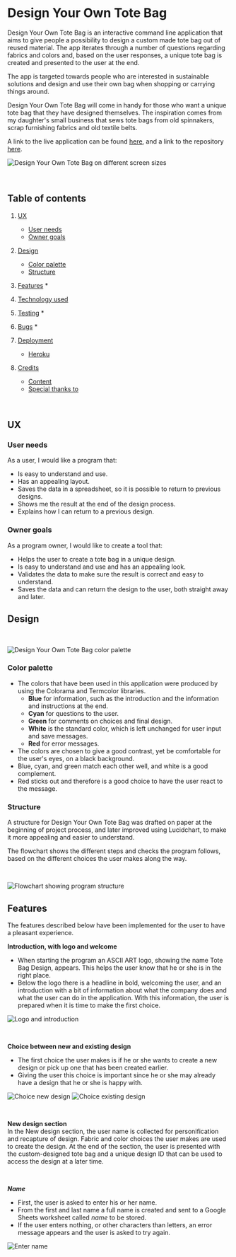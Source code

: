 # Design Your Own Tote Bag

Design Your Own Tote Bag is an interactive command line application that aims to give people a possibility to design a custom made tote bag out of reused material. The app iterates through a number of questions regarding fabrics and colors and, based on the user responses, a unique tote bag is created and presented to the user at the end.

The app is targeted towards people who are interested in sustainable solutions and design and use their own bag when shopping or carrying things around. 

Design Your Own Tote Bag will come in handy for those who want a unique tote bag that they have designed themselves. The inspiration comes from my daughter's small business that sews tote bags from old spinnakers, scrap furnishing fabrics and old textile belts.

A link to the live application can be found [here](https://design-your-own-tote-bag.herokuapp.com/), and a link to the repository [here](https://github.com/MarieCHessler/design-your-own-tote-bag).

![Design Your Own Tote Bag on different screen sizes](assets/images/layout_on_screens.webp)

<br>

## Table of contents
1. [UX](https://github.com/MarieCHessler/design-your-own-tote-bag#ux)
    * [User needs](https://github.com/MarieCHessler/design-your-own-tote-bag#user_goals)
    * [Owner goals]((https://github.com/MarieCHessler/design-your-own-tote-bag#owner_goals))

2. [Design](https://github.com/MarieCHessler/design-your-own-tote-bag#design)
    * [Color palette](https://github.com/MarieCHessler/design-your-own-tote-bag#color_palette)
    * [Structure](https://github.com/MarieCHessler/design-your-own-tote-bag#structure)

3. [Features](https://github.com/MarieCHessler/design-your-own-tote-bag#features)
    * 

4. [Technology used](https://github.com/MarieCHessler/design-your-own-tote-bag#technology-used)

5. [Testing](https://github.com/MarieCHessler/design-your-own-tote-bag#testing)
    * 

6. [Bugs](https://github.com/MarieCHessler/design-your-own-tote-bag#bugs)
    * 

7. [Deployment](https://github.com/MarieCHessler/design-your-own-tote-bag#deployment)
    * [Heroku](https://github.com/MarieCHessler/design-your-own-tote-bag#heroku)

8. [Credits](https://github.com/MarieCHessler/design-your-own-tote-bag#credits)
    * [Content](https://github.com/MarieCHessler/design-your-own-tote-bag#content)
    * [Special thanks to](https://github.com/MarieCHessler/design-your-own-tote-bag#special-thanks-to)

<br>

## UX

### User needs
As a user, I would like a program that:
* Is easy to understand and use.
* Has an appealing layout.
* Saves the data in a spreadsheet, so it is possible to return to previous designs.
* Shows me the result at the end of the design process.
* Explains how I can return to a previous design.

### Owner goals
As a program owner, I would like to create a tool that:
* Helps the user to create a tote bag in a unique design.
* Is easy to understand and use and has an appealing look.
* Validates the data to make sure the result is correct and easy to understand.
* Saves the data and can return the design to the user, both straight away and later.


## Design

<br>

![Design Your Own Tote Bag color palette](assets/images/colors.webp)

### Color palette
* The colors that have been used in this application were produced by using the Colorama and Termcolor libraries.
    * **Blue** for information, such as the introduction and the information and instructions at the end.
    * **Cyan** for questions to the user.
    * **Green** for comments on choices and final design.
    * **White** is the standard color, which is left unchanged for user input and save messages.
    * **Red** for error messages.
* The colors are chosen to give a good contrast, yet be comfortable for the user's eyes, on a black background. 
* Blue, cyan, and green match each other well, and white is a good complement.
* Red sticks out and therefore is a good choice to have the user react to the message.

### Structure
A structure for Design Your Own Tote Bag was drafted on paper at the beginning of project process, and later improved using Lucidchart, to make it more appealing and easier to understand.

The flowchart shows the different steps and checks the program follows, based on the different choices the user makes along the way.

<br>

![Flowchart showing program structure](assets/images/flowchart.webp)


## Features
The features described below have been implemented for the user to have a pleasant experience.

**Introduction, with logo and welcome**
* When starting the program an ASCII ART logo, showing the name Tote Bag Design, appears. This helps the user know that he or she is in the right place. 
* Below the logo there is a headline in bold, welcoming the user, and an introduction with a bit of information about what the company does and what the user can do in the application. With this information, the user is prepared when it is time to make the first choice.

![Logo and introduction](assets/images/intro.webp)

<br>

**Choice between new and existing design**
* The first choice the user makes is if he or she wants to create a new design or pick up one that has been created earlier. 
* Giving the user this choice is important since he or she may already have a design that he or she is happy with.

![Choice new design](assets/images/new_choice.webp)
![Choice existing design](assets/images/existing_choice.webp)

<br>

**New design section** <br>
In the New design section, the user name is collected for personification and recapture of design. Fabric and color choices the user makes are used to create the design. At the end of the section, the user is presented with the custom-designed tote bag and a unique design ID that can be used to access the design at a later time. 

<br>

***Name***
* First, the user is asked to enter his or her name.
* From the first and last name a full name is created and sent to a Google Sheets worksheet called *name* to be stored.
* If the user enters nothing, or other characters than letters, an error message appears and the user is asked to try again.

![Enter name](assets/images/new_name.webp)


